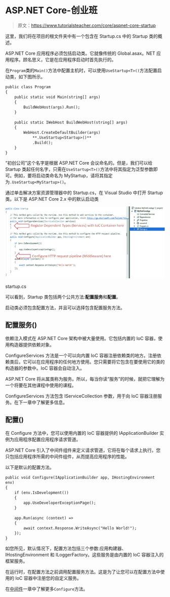 # ASP.NET Core-创业班

> 原文：<https://www.tutorialsteacher.com/core/aspnet-core-startup>

这里，我们将在项目的根文件夹中有一个包含在 Startup.cs 中的 Startup 类的概述。

ASP.NET Core 应用程序必须包括启动类。它就像传统的 Global.asax。NET 应用程序。顾名思义，它是在应用程序启动时首先执行的。

在`Program`类的`Main()`方法中配置主机时，可以使用`UseStartup<T>()`方法配置启动类，如下图所示。

```
public class Program
{
    public static void Main(string[] args)
    {
        BuildWebHost(args).Run();
    }

    public static IWebHost BuildWebHost(string[] args)
    {
        WebHost.CreateDefaultBuilder(args)
            **.UseStartup<Startup>()**
            .Build();
    }
} 
```

“初创公司”这个名字是根据 ASP.NET Core 会议命名的。但是，我们可以给 Startup 类起任何名字，只需在`UseStartup<T>()`方法中将其指定为泛型参数即可。例如，要将启动类命名为 MyStartup，请将其指定为`.UseStartup<MyStartup>()`。

通过单击解决方案资源管理器中的 Startup.cs，在 Visual Studio 中打开 Startup 类。以下是 ASP.NET Core 2.x 中的默认启动类

[![](img/b6fd3bc5dc54f3bdcdbb0fc35ee1b652.png)](../../Content/images/core/startup.png)

startup.cs



可以看到，Startup 类包括两个公共方法:**配置服务**和**配置**。

启动类必须包含配置方法，并且可以选择包含配置服务方法。

## 配置服务()

依赖注入模式在 ASP.NET Core 架构中被大量使用。它包括内置的 IoC 容器，使用构造器提供依赖对象。

ConfigureServices 方法是一个可以向内置 IoC 容器注册依赖类的地方。注册依赖类后，它可以在应用程序的任何地方使用。您只需要将它包含在要使用它的类的构造器的参数中。IoC 容器会自动注入。

ASP.NET Core 将从属类称为服务。所以，每当你读“服务”的时候，就把它理解为一个将要在其他课程中使用的课程。

ConfigureServices 方法包含 IServiceCollection 参数，用于向 IoC 容器注册服务。在下一章中了解更多信息。

## 配置()

在 Configure 方法中，您可以使用内置的 IoC 容器提供的 IApplicationBuilder 实例为应用程序配置应用程序请求管道。

ASP.NET Core 引入了中间件组件来定义请求管道，它将在每个请求上执行。您只包括应用程序所需的中间件组件，从而提高应用程序的性能。

以下是默认的配置方法。

```
public void Configure(IApplicationBuilder app, IHostingEnvironment env)
{
    if (env.IsDevelopment())
    {
        app.UseDeveloperExceptionPage();
    }

    app.Run(async (context) =>
    {
        await context.Response.WriteAsync("Hello World!");
    });
} 
```

如您所见，默认情况下，配置方法包括三个参数:应用构建器、IHostingEnvironment 和 ILoggerFactory。这些服务是由内置的 IoC 容器注入的框架服务。

在运行时，在配置方法之前调用配置服务方法。这是为了让您可以在配置方法中使用的 IoC 容器中注册您的自定义服务。

在[中间件](/core/aspnet-core-middleware)一章中了解更多`Configure`方法。